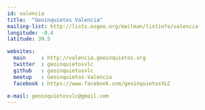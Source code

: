 ```yaml
---
id: valencia
title:  "Geoinquietos Valencia"
mailing-list: http://lists.osgeo.org/mailman/listinfo/valencia
longitude: -0.4
latitude: 39.5

websites:
  main     : http://valencia.geoinquietos.org
  twitter  : geoinquietosvlc
  github   : geoinquietosvlc
  meetup   : Geoinquietos-Valencia
  facebook : https://www.facebook.com/geoinquietosVLC

e-mail: geoinquietosvlc@gmail.com
---
```


